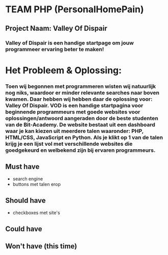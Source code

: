 # TEAM PHP (PersonalHomePain)

## Project Naam: Valley Of Dispair
### Valley of Dispair is een handige startpage om jouw programmeer ervaring beter te maken!



# Het Probleem & Oplossing:
### Toen wij begonnen met programmeren wisten wij natuurlijk nog niks, waardoor er minder relevante searches naar boven kwamen. Daar hebben wij hebben daar de oplossing voor: Valley Of Dispair. VOD is een handige startpagina voor beginnende programmeurs met goede websites voor oplossingen/antwoord aangeraden door de beste studenten van de Bit-Academy. De website bestaat uit een dashboard waar je kan kiezen uit meerdere talen waaronder: PHP, HTML/CSS, JavaScript en Python. Als je klikt op 1 van de talen krijg je een lijst vol met verschillende websites die goedgekeurd en welbekend zijn bij ervaren programmeurs.

## Must have

* search engine
* buttons met talen erop

## Should have

* checkboxes met site's

## Could have

## Won't have (this time)
